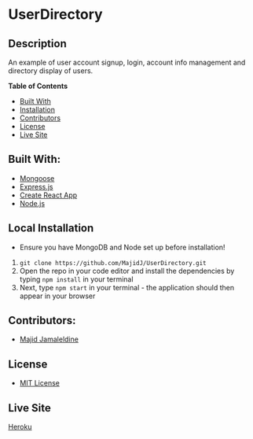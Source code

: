 # UserDirectory

## Description
An example of user account signup, login, account info management and directory display of users.

**Table of Contents**
- [Built With](#built-with)
- [Installation](#local-installation)
- [Contributors](#contributors)
- [License](#license)
- [Live Site](#live-site)

## Built With:
- [Mongoose](http://mongoosejs.com/)
- [Express.js](https://expressjs.com/)
- [Create React App](https://github.com/facebook/create-react-app)
- [Node.js](https://nodejs.org/en/)

## Local Installation
- Ensure you have MongoDB and Node set up before installation!
1. `git clone https://github.com/MajidJ/UserDirectory.git` 
2. Open the repo in your code editor and install the dependencies by typing `npm install` in your terminal
3. Next, type `npm start` in your terminal - the application should then appear in your browser

## Contributors:
- [Majid Jamaleldine](https://github.com/MajidJ)

## License
- [MIT License](https://github.com/MajidJ/UserDirectory/blob/master/LICENSE)

## Live Site
[Heroku](https://user-directory-lp.herokuapp.com/)
